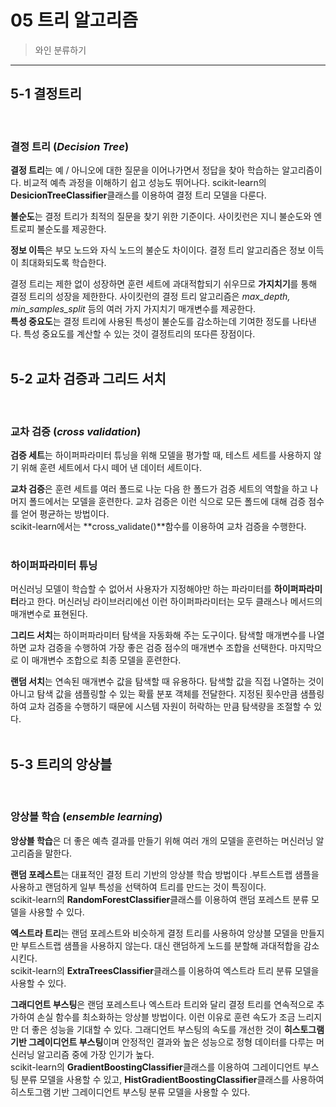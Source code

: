 # 05 트리 알고리즘
> 와인 분류하기
---
## 5-1 결정트리  
<br>

### 결정 트리 (*Decision Tree*)
 **결정 트리**는 예 / 아니오에 대한 질문을 이어나가면서 정답을 찾아 학습하는 알고리즘이다. 비교적 예측 과정을 이해하기 쉽고 성능도 뛰어나다. scikit-learn의 **DesicionTreeClassifier**클래스를 이용하여 결정 트리 모델을 다룬다. 
 <br>

 **불순도**는 결정 트리가 최적의 질문을 찾기 위한 기준이다. 사이킷런은 지니 불순도와 엔트로피 불순도를 제공한다.
<br>

 **정보 이득**은 부모 노드와 자식 노드의 불순도 차이이다. 결정 트리 알고리즘은 정보 이득이 최대화되도록 학습한다.
<br>

 결정 트리는 제한 없이 성장하면 훈련 세트에 과대적합되기 쉬우므로 **가지치기**를 통해 결정 트리의 성장을 제한한다. 사이킷런의 결정 트리 알고리즘은 *max_depth, min_samples_split* 등의 여러 가지 가지치기 매개변수를 제공한다.
<br>
 **특성 중요도**는 결정 트리에 사용된 특성이 불순도를 감소하는데 기여한 정도를 나타낸다. 특성 중요도를 계산할 수 있는 것이 결정트리의 또다른 장점이다.
 <br>
 <br>

## 5-2 교차 검증과 그리드 서치  
<br>

### 교차 검증 (*cross validation*)
 **검증 세트**는 하이퍼파라미터 튜닝을 위해 모델을 평가할 때, 테스트 세트를 사용하지 않기 위해 훈련 세트에서 다시 떼어 낸 데이터 세트이다.
<br>

 **교차 검증**은 훈련 세트를 여러 폴드로 나눈 다음 한 폴드가 검증 세트의 역할을 하고 나머지 폴드에서는 모델을 훈련한다. 교차 검증은 이런 식으로 모든 폴드에 대해 검증 점수를 얻어 평균하는 방법이다. <br>
 scikit-learn에서는 **cross_validate()**함수를 이용하여 교차 검증을 수행한다.
<br>
<br>
### 하이퍼파라미터 튜닝
 머신러닝 모델이 학습할 수 없어서 사용자가 지정해야만 하는 파라미터를 **하이퍼파라미터**라고 한다. 머신러닝 라이브러리에선 이런 하이퍼파라미터는 모두 클래스나 메서드의 매개변수로 표현된다.
 <br>

**그리드 서치**는 하이퍼파라미터 탐색을 자동화해 주는 도구이다. 탐색할 매개변수를 나열하면 교차 검증을 수행하여 가장 좋은 검증 점수의 매개변수 조합을 선택한다. 마지막으로 이 매개변수 조합으로 최종 모델을 훈련한다.
<br>

**랜덤 서치**는 연속된 매개변수 값을 탐색할 때 유용하다. 탐색할 값을 직접 나열하는 것이 아니고 탐색 값을 샘플링할 수 있는 확률 분포 객체를 전달한다. 지정된 횟수만큼 샘플링하여 교차 검증을 수행하기 때문에 시스템 자원이 허락하는 만큼 탐색량을 조절할 수 있다.
 <br>
<br>
## 5-3 트리의 앙상블  
<br>

### 앙상블 학습 (*ensemble learning*)
  **앙상블 학습**은 더 좋은 예측 결과를 만들기 위해 여러 개의 모델을 훈련하는 머신러닝 알고리즘을 말한다.
<br>

 **랜덤 포레스트**는 대표적인 결정 트리 기반의 앙상블 학습 방법이다 .부트스트랩 샘플을 사용하고 랜덤하게 일부 특성을 선택하여 트리를 만드는 것이 특징이다.  <br>
 scikit-learn의 **RandomForestClassifier**클래스를 이용하여 랜덤 포레스트 분류 모델을 사용할 수 있다.
<br>

 **엑스트라 트리**는 랜덤 포레스트와 비슷하게 결정 트리를 사용하여 앙상블 모델을 만들지만 부트스트랩 샘플을 사용하지 않는다. 대신 랜덤하게 노드를 분할해 과대적합을 감소시킨다. <br>
 scikit-learn의 **ExtraTreesClassifier**클래스를 이용하여 엑스트라 트리 분류 모델을 사용할 수 있다.
<br>

**그래디언트 부스팅**은 랜덤 포레스트나 엑스트라 트리와 달리 결정 트리를 연속적으로 추가하여 손실 함수를 최소화하는 앙상블 방법이다. 이런 이유로 훈련 속도가 조금 느리지만 더 좋은 성능을 기대할 수 있다. 그래디언트 부스팅의 속도를 개선한 것이 **히스토그램 기반 그레이디언트 부스팅**이며 안정적인 결과와 높은 성능으로 정형 데이터를 다루는 머신러닝 알고리즘 중에 가장 인기가 높다.<br>
scikit-learn의 **GradientBoostingClassifier**클래스를 이용하여 그레이디언트 부스팅 분류 모델을 사용할 수 있고, **HistGradientBoostingClassifier**클래스를 사용하여 히스토그램 기반 그레이디언트 부스팅 분류 모델을 사용할 수 있다.